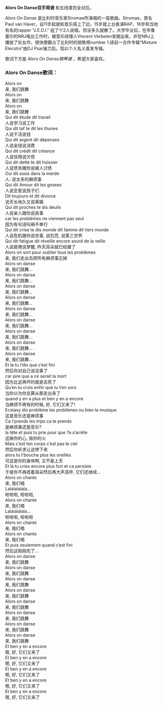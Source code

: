 

**Alors On Danse双手简谱** 和五线谱完全对应。

_Alors On Danse_ 是比利时音乐家Stromae所演唱的一首歌曲。Stromae，原名Paul van
Haver，自11岁起就和音乐搭上了边，15岁就上台表演RAP，18岁和当地有名的rapper "J.E.D.I."
组了个2人说唱，但没多久就散了。大学毕业后，在布鲁塞尔的NRJ电台工作时，被音乐经理人Vincent
Verbelen发掘出来，并在NRJ上播放了处女作，很快便霸占了比利时的销售榜number 1.续前一合作专辑“Mixture Elecstro”由DJ
Psar操刀后，现以个人名义首发专辑。

歌词下方是 _Alors On Danse钢琴谱_ ，希望大家喜欢。

### Alors On Danse歌词：

Alors on  
来, 我们跳舞  
Alors on  
来, 我们跳舞  
Alors on  
来, 我们跳舞  
Qui dit étude dit travail  
人说学习说工作  
Qui dit taf te dit les thunes  
人说干活说钱  
Qui dit argent dit dépenses  
人说金钱说消费  
Qui dit crédit dit créance  
人说信用说欠债  
Qui dit dette te dit huissier  
人说债务跟你说被人讨债  
Oui dit assis dans la merde  
人: 说太多的麻烦事  
Qui dit Amour dit les gosses  
人说恋爱说孩子们  
Dit toujours et dit divorce  
说天长地久又说离婚  
Qui dit proches te dis deuils  
人说亲人跟你说丧事  
car les problèmes ne viennent pas seul  
因为有句话叫祸不单行  
Qui dit crise te dis monde dit famine dit tiers monde  
人说危机跟你说世事, 说饥荒, 说第三世界  
Qui dit fatigue dit réveille encore sourd de la veille  
人说疲倦说梦醒, 昨天耳朵就已经聋了  
Alors on sort pour oublier tous les problèmes  
来, 我们走出去把所有麻烦事忘掉  
Alors on danse  
来, 我们跳舞...  
Alors on danse  
来, 我们跳舞...  
Alors on danse  
来, 我们跳舞...  
Alors on danse  
来, 我们跳舞...  
Alors on danse  
来, 我们跳舞...  
Alors on danse  
来, 我们跳舞...  
Alors on danse  
来, 我们跳舞...  
Alors on danse  
来, 我们跳舞...  
Alors on danse  
来, 我们跳舞...  
Et la tu t’dis que c’est fini  
然后你对自己说没事了  
car pire que a ce serait la mort  
因为比这再坏的就是去死了  
Qu’en tu crois enfin que tu t’en sors  
当你以为你总算从那走出来了  
quand y en a plus et ben y en a encore  
当麻烦不再有的时候, 好, 它们又来了!  
Ecstasy dis problème les problèmes ou bien la musique  
这是音乐还是麻烦事  
Ca t’prends les trips ca te prends  
是麻烦事还是音乐?  
la tête et puis tu prie pour que ?a s’arrête  
这揪你的心, 恼你的火  
Mais c’est ton corps c’est pas le ciel  
然后你祈求让这停下来  
alors tu t’bouche plus les oreilles  
可这是你的身体啊, 又不是上天  
Et là tu cries encore plus fort et ca persiste  
于是你不再捂着耳朵然后再大声高呼, 它们还继续...  
Alors on chante  
来, 我们唱  
Lalalalalala...  
啦啦啦, 啦啦啦,  
Alors on chante  
来, 我们唱  
Lalalalalala...  
啦啦啦, 啦啦啦  
Alors on chante  
来, 我们唱  
Alors on chante  
来, 我们唱  
Et puis seulement quand c’est fini  
然后这刚刚完了...  
Alors on danse  
来, 我们跳舞  
Alors on danse  
来, 我们跳舞  
Alors on danse  
来, 我们跳舞  
Alors on danse  
来, 我们跳舞  
Alors on danse  
来, 我们跳舞  
Alors on danse  
来, 我们跳舞  
Alors on danse  
来, 我们跳舞  
Alors on danse  
来, 我们跳舞  
Et ben y en a encore  
嗯, 好, 它们又来了  
Et ben y en a encore  
嗯, 好, 它们又来了  
Et ben y en a encore  
嗯, 好, 它们又来了  
Et ben y en a encore  
嗯, 好, 它们又来了  
Et ben y en a encore  
嗯, 好, 它们又来了

